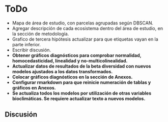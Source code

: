# ToDo

- Mapa de área de estudio, con parcelas agrupadas según DBSCAN.
- Agregar descripción de cada ecosistema dentro del área de estudio, en la sección de metodología.
- Grafico de tercera hipótesis actualizar para que etiquetas vayan en la parte inferior.
- Escribir discusión.
- **Obtener gráficos diagnósticos para comprobar normalidad, homocedasticidad, linealidad y no-multicolinealidad.**
- **Actualizar datos de resultados de la beta diversidad con nuevos modelos ajustados a los datos transformados.**
- **Colocar gráficos diagnósticos en la sección de Anexos.**
- **Configurar rmarkdown para que reinicie numeración de tablas y gráficos en Anexos.**
- **Se actualiza todos los modelos por utilización de otras variables bioclimáticas. Se requiere actualizar texto a nuevos modelos.**

## Discusión





